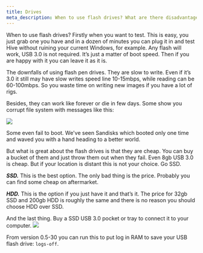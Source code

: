 ```yaml
---
title: Drives
meta_description: When to use flash drives? What are there disadvantages? We will answer these questions.
---
```


When to use flash drives? Firstly when you want to test. This is easy, you just grab one you have and in a dozen of minutes you can plug it in and test Hive without ruining your current Windows, for example. Any flash will work, USB 3.0 is not required. It’s just a matter of boot speed. Then if you are happy with it you can leave it as it is.

The downfalls of using flash pen drives. They are slow to write. Even if it’s 3.0 it still may have slow writes speed line 10-15mbps, while reading can be 60-100mbps. So you waste time on writing new images if you have a lot of rigs.

Besides, they can work like forever or die in few days. Some show you corrupt file system with messages like this:

<img src="https://lbd.hiveos.farm/kbase/images/forum/bggzcyridn1z.jpg">

Some even fail to boot. We've seen Sandisks which booted only one time and waved you with a hand heading to a better world.

But what is great about the flash drives is that they are cheap. You can buy a bucket of them and just throw them out when they fail. Even 8gb USB 3.0 is cheap. But if your location is distant this is not your choice. Go SSD.

***SSD.*** This is the best option. The only bad thing is the price. Probably you can find some cheap on aftermarket.

***HDD.*** This is the option if you just have it and that’s it. The price for 32gb SSD and 200gb HDD is roughly the same and there is no reason you should choose HDD over SSD.

And the last thing. Buy a SSD USB 3.0 pocket or tray to connect it to your computer.
<img src="https://lbd.hiveos.farm/kbase/images/forum/d1xfobk7avkl.jpg">

From version 0.5-30 you can run this to put log in RAM to save your USB flash drive: `logs-off`.
